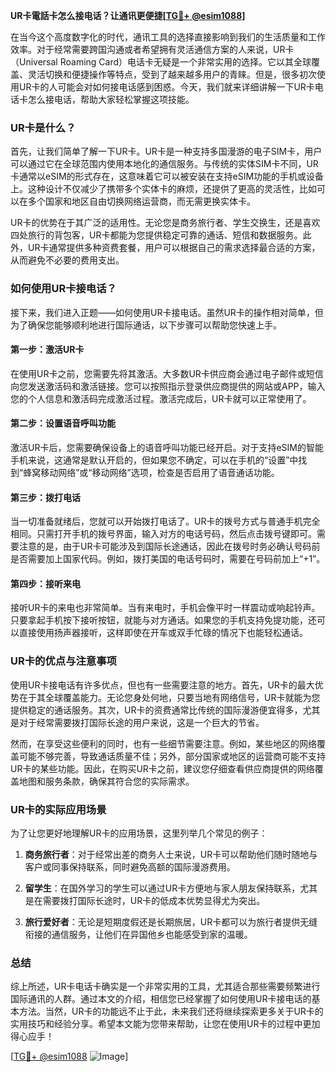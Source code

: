 **UR卡電話卡怎么接电话？让通讯更便捷[[TG💪+ @esim1088](https://t.me/s/esim1088)]**

在当今这个高度数字化的时代，通讯工具的选择直接影响到我们的生活质量和工作效率。对于经常需要跨国沟通或者希望拥有灵活通信方案的人来说，UR卡（Universal Roaming Card）电话卡无疑是一个非常实用的选择。它以其全球覆盖、灵活切换和便捷操作等特点，受到了越来越多用户的青睐。但是，很多初次使用UR卡的人可能会对如何接电话感到困惑。今天，我们就来详细讲解一下UR卡电话卡怎么接电话，帮助大家轻松掌握这项技能。

### UR卡是什么？

首先，让我们简单了解一下UR卡。UR卡是一种支持多国漫游的电子SIM卡，用户可以通过它在全球范围内使用本地化的通信服务。与传统的实体SIM卡不同，UR卡通常以eSIM的形式存在，这意味着它可以被安装在支持eSIM功能的手机或设备上。这种设计不仅减少了携带多个实体卡的麻烦，还提供了更高的灵活性，比如可以在多个国家和地区自由切换网络运营商，而无需更换实体卡。

UR卡的优势在于其广泛的适用性。无论您是商务旅行者、学生交换生，还是喜欢四处旅行的背包客，UR卡都能为您提供稳定可靠的通话、短信和数据服务。此外，UR卡通常提供多种资费套餐，用户可以根据自己的需求选择最合适的方案，从而避免不必要的费用支出。

### 如何使用UR卡接电话？

接下来，我们进入正题——如何使用UR卡接电话。虽然UR卡的操作相对简单，但为了确保您能够顺利地进行国际通话，以下步骤可以帮助您快速上手。

#### 第一步：激活UR卡

在使用UR卡之前，您需要先将其激活。大多数UR卡供应商会通过电子邮件或短信向您发送激活码和激活链接。您可以按照指示登录供应商提供的网站或APP，输入您的个人信息和激活码完成激活过程。激活完成后，UR卡就可以正常使用了。

#### 第二步：设置语音呼叫功能

激活UR卡后，您需要确保设备上的语音呼叫功能已经开启。对于支持eSIM的智能手机来说，这通常是默认开启的，但如果您不确定，可以在手机的“设置”中找到“蜂窝移动网络”或“移动网络”选项，检查是否启用了语音通话功能。

#### 第三步：拨打电话

当一切准备就绪后，您就可以开始拨打电话了。UR卡的拨号方式与普通手机完全相同。只需打开手机的拨号界面，输入对方的电话号码，然后点击拨号键即可。需要注意的是，由于UR卡可能涉及到国际长途通话，因此在拨号时务必确认号码前是否需要加上国家代码。例如，拨打美国的电话号码时，需要在号码前加上“+1”。

#### 第四步：接听来电

接听UR卡的来电也非常简单。当有来电时，手机会像平时一样震动或响起铃声。只要拿起手机按下接听按钮，就能与对方通话。如果您的手机支持免提功能，还可以直接使用扬声器接听，这样即使在开车或双手忙碌的情况下也能轻松通话。

### UR卡的优点与注意事项

使用UR卡接电话有许多优点，但也有一些需要注意的地方。首先，UR卡的最大优势在于其全球覆盖能力。无论您身处何地，只要当地有网络信号，UR卡就能为您提供稳定的通话服务。其次，UR卡的资费通常比传统的国际漫游便宜得多，尤其是对于经常需要拨打国际长途的用户来说，这是一个巨大的节省。

然而，在享受这些便利的同时，也有一些细节需要注意。例如，某些地区的网络覆盖可能不够完善，导致通话质量不佳；另外，部分国家或地区的运营商可能不支持UR卡的某些功能。因此，在购买UR卡之前，建议您仔细查看供应商提供的网络覆盖地图和服务条款，确保其符合您的实际需求。

### UR卡的实际应用场景

为了让您更好地理解UR卡的应用场景，这里列举几个常见的例子：

1. **商务旅行者**：对于经常出差的商务人士来说，UR卡可以帮助他们随时随地与客户或同事保持联系，同时避免高额的国际漫游费用。
   
2. **留学生**：在国外学习的学生可以通过UR卡方便地与家人朋友保持联系，尤其是在需要拨打国际长途时，UR卡的低成本优势显得尤为突出。

3. **旅行爱好者**：无论是短期度假还是长期旅居，UR卡都可以为旅行者提供无缝衔接的通信服务，让他们在异国他乡也能感受到家的温暖。

### 总结

综上所述，UR卡电话卡确实是一个非常实用的工具，尤其适合那些需要频繁进行国际通讯的人群。通过本文的介绍，相信您已经掌握了如何使用UR卡接电话的基本方法。当然，UR卡的功能远不止于此，未来我们还将继续探索更多关于UR卡的实用技巧和经验分享。希望本文能为您带来帮助，让您在使用UR卡的过程中更加得心应手！

[[TG💪+ @esim1088](https://t.me/s/esim1088) ![Image](https://i.postimg.cc/4NQfJmqS/Snipaste-2025-05-13-00-14-12.png)]
